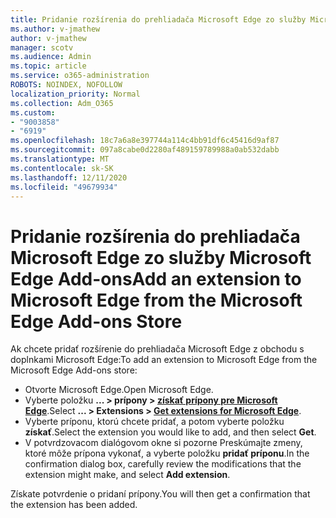 ```yaml
---
title: Pridanie rozšírenia do prehliadača Microsoft Edge zo služby Microsoft Edge Add-ons
ms.author: v-jmathew
author: v-jmathew
manager: scotv
ms.audience: Admin
ms.topic: article
ms.service: o365-administration
ROBOTS: NOINDEX, NOFOLLOW
localization_priority: Normal
ms.collection: Adm_O365
ms.custom:
- "9003858"
- "6919"
ms.openlocfilehash: 18c7a6a8e397744a114c4bb91df6c45416d9af87
ms.sourcegitcommit: 097a8cabe0d2280af489159789988a0ab532dabb
ms.translationtype: MT
ms.contentlocale: sk-SK
ms.lasthandoff: 12/11/2020
ms.locfileid: "49679934"
---
```

# <a name="add-an-extension-to-microsoft-edge-from-the-microsoft-edge-add-ons-store"></a><span data-ttu-id="6856f-102">Pridanie rozšírenia do prehliadača Microsoft Edge zo služby Microsoft Edge Add-ons</span><span class="sxs-lookup"><span data-stu-id="6856f-102">Add an extension to Microsoft Edge from the Microsoft Edge Add-ons Store</span></span>

<span data-ttu-id="6856f-103">Ak chcete pridať rozšírenie do prehliadača Microsoft Edge z obchodu s doplnkami Microsoft Edge:</span><span class="sxs-lookup"><span data-stu-id="6856f-103">To add an extension to Microsoft Edge from the Microsoft Edge Add-ons store:</span></span>

- <span data-ttu-id="6856f-104">Otvorte Microsoft Edge.</span><span class="sxs-lookup"><span data-stu-id="6856f-104">Open Microsoft Edge.</span></span>
- <span data-ttu-id="6856f-105">Vyberte položku **... > prípony > [získať prípony pre Microsoft Edge](https://go.microsoft.com/fwlink/?linkid=2136408)**.</span><span class="sxs-lookup"><span data-stu-id="6856f-105">Select **... > Extensions > [Get extensions for Microsoft Edge](https://go.microsoft.com/fwlink/?linkid=2136408)**.</span></span>
- <span data-ttu-id="6856f-106">Vyberte príponu, ktorú chcete pridať, a potom vyberte položku **získať**.</span><span class="sxs-lookup"><span data-stu-id="6856f-106">Select the extension you would like to add, and then select **Get**.</span></span>
- <span data-ttu-id="6856f-107">V potvrdzovacom dialógovom okne si pozorne Preskúmajte zmeny, ktoré môže prípona vykonať, a vyberte položku **pridať príponu**.</span><span class="sxs-lookup"><span data-stu-id="6856f-107">In the confirmation dialog box, carefully review the modifications that the extension might make, and select **Add extension**.</span></span>

<span data-ttu-id="6856f-108">Získate potvrdenie o pridaní prípony.</span><span class="sxs-lookup"><span data-stu-id="6856f-108">You will then get a confirmation that the extension has been added.</span></span>
